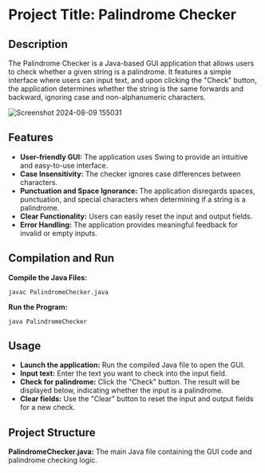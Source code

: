 # Project Title: Palindrome Checker

## Description

The Palindrome Checker is a Java-based GUI application that allows users to check whether a given string is a palindrome. It features a simple interface where users can input text, and upon clicking the "Check" button, the application determines whether the string is the same forwards and backward, ignoring case and non-alphanumeric characters.

![Screenshot 2024-08-09 155031](https://github.com/user-attachments/assets/017d6fb5-e86f-4260-a477-3ef7578afff7)


## Features

- **User-friendly GUI:** The application uses Swing to provide an intuitive and easy-to-use interface.
- **Case Insensitivity:** The checker ignores case differences between characters.
- **Punctuation and Space Ignorance:** The application disregards spaces, punctuation, and special characters when determining if a string is a palindrome.
- **Clear Functionality:** Users can easily reset the input and output fields.
- **Error Handling:** The application provides meaningful feedback for invalid or empty inputs.

## Compilation and Run

**Compile the Java Files:**

`javac PalindromeChecker.java`

**Run the Program:**

`java PalindromeChecker`

## Usage

- **Launch the application:** Run the compiled Java file to open the GUI.
- **Input text:** Enter the text you want to check into the input field.
- **Check for palindrome:** Click the "Check" button. The result will be displayed below, indicating whether the input is a palindrome.
- **Clear fields:** Use the "Clear" button to reset the input and output fields for a new check.

## Project Structure

**PalindromeChecker.java:** The main Java file containing the GUI code and palindrome checking logic.

